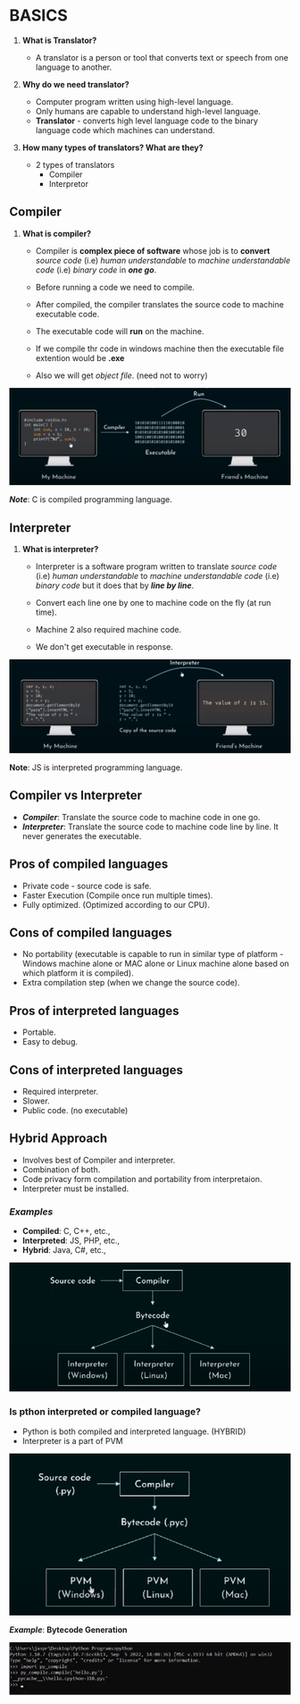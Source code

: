 
# BASICS

 1. **What is Translator?**
    - A translator is a person or tool that converts text or speech from one language to another.

 1. **Why do we need translator?**
    - Computer program written using high-level language.
    - Only humans are capable to understand high-level language.
    - **Translator** - converts high level language code to the binary language code which machines can understand.

 1. **How many types of translators? What are they?**
    - 2 types of translators
      - Compiler
      - Interpretor

## Compiler

 1. **What is compiler?**
    - Compiler is **complex piece of software** whose job is to **convert** *source code* (i.e) *human understandable* to *machine understandable code* (i.e) *binary code* in _**one go**_.

    - Before running a code we need to compile.
    - After compiled, the compiler translates the source code to machine executable code.
    - The executable code will **run** on the machine.
    - If we compile thr code in windows machine then the executable file extention would be **.exe**
    - Also we will get *object file*. (need not to worry)

![Compilation](assets/compiler.png "Compile")

_**Note**_: C is compiled programming language. 

## Interpreter
 1. **What is interpreter?**
    - Interpreter is a software program written to translate *source code* (i.e) *human understandable* to *machine understandable code* (i.e) *binary code* but it does that by **_line by line_**.

    - Convert each line one by one to machine code on the fly (at run time).

    - Machine 2 also required machine code.
    - We don't get executable in response.

![Interpreter](assets/interpreter.png "Interpreter")

 **Note**: JS is interpreted programming language. 

## Compiler vs Interpreter

- _**Compiler**_: Translate the source code to machine code in one go.
- _**Interpreter**_: Translate the source code to machine code line by line. It never generates the executable.

## Pros of compiled languages
- Private code - source code is safe.
- Faster Execution (Compile once run multiple times).
- Fully optimized. (Optimized according to our CPU).

## Cons of compiled languages
- No portability (executable is capable to run in similar type of platform - Windows machine alone or MAC alone or Linux machine alone based on which platform it is compiled).
- Extra compilation step (when we change the source code).

## Pros of interpreted languages
- Portable.
- Easy to debug.
 
## Cons of interpreted languages
- Required interpreter.
- Slower.
- Public code. (no executable)


## Hybrid Approach
- Involves best of Compiler and interpreter.
- Combination of both.
- Code privacy form compilation and portability from interpretaion.
- Interpreter must be installed.

### **_Examples_**
- **Compiled**: C, C++, etc.,
- **Interpreted**: JS, PHP, etc.,
- **Hybrid**: Java, C#, etc.,

![Hybrid](assets/hybrid.png "Hybrid")

### Is pthon interpreted or compiled language?
- Python is both compiled and interpreted language. (HYBRID)
- Interpreter is a part of PVM

![Hybrid Eg](assets/hybrideg.png "Hybrid eg")

**_Example_**: **Bytecode Generation**

![Bytecode Eg](assets/bytecode.png "Bytecode eg")










